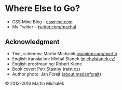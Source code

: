 Where Else to Go?
=================

-   CSS Mine Blog - [cssmine.com](http://www.cssmine.com)
-   My Twitter – [twitter.com/machal](http://twitter.com/machal)

Acknowledgment
--------------

- Text, schemes: Martin Michalek [cssmine.com/martin](http://cssmine.com/martin)
- English translation: Michal Stanek ([michalstanek.cz](http://michalstanek.cz/))
- English proofreading: Robert Kiene
- Book cover: Petr Stastny ([raist.cz](http://raist.cz/))
- Author photo: Jan Forejt ([about.me/janforejt](https://about.me/janforejt))

© 2013-2016 Martin Michalek

